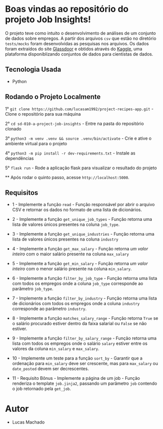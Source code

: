 # Boas vindas ao repositório do projeto Job Insights!

O projeto teve como intuito o desenvolvimento de análises de um conjunto de dados sobre empregos. A partir dos arquivos
`csv` que estão no diretório `tests/mocks` foram desenvolvidas as pesquisas nos arquivos. Os dados foram extraídos do site [Glassdoor](https://www.glassdoor.com.br/) e obtidos através do [Kaggle](https://www.kaggle.com/atharvap329/glassdoor-data-science-job-data), uma plataforma disponiblizando conjuntos de dados para cientistas de dados.

## Tecnologia Usada
 - Python

## Rodando o Projeto Localmente

1° `git clone https://github.com/lucasam1992/project-recipes-app.git` - Clone o repositório para sua máquina

2° `cd sd-010-a-project-job-insights` - Entre na pasta do repositório clonado

3° `python3 -m venv .venv && source .venv/bin/activate` - Crie e ative o ambiente virtual para o projeto

4° `python3 -m pip install -r dev-requirements.txt` - Instale as dependências

5° `flask run` - Rode a aplicação flask para visualizar o resultado do projeto

** Após rodar o quinto passo, acesse `http://localhost:5000`. 

## Requisitos

- 1 - Implemente a função `read` - Função responsável por abrir o arquivo CSV e retornar os dados no formato de uma lista de dicionários.

- 2 - Implemente a função `get_unique_job_types` - Função retorna uma lista de valores únicos presentes na coluna `job_type`.

- 3 - Implemente a função `get_unique_industries` - Função retorna uma lista de valores únicos presentes na coluna `industry`

- 4 - Implemente a função `get_max_salary` - Função retorna *um valor inteiro* com o maior salário presente na coluna `max_salary`

- 5 - Implemente a função `get_min_salary` - Função retorna *um valor inteiro* com o menor salário presente na coluna `min_salary`.

- 6 - Implemente a função `filter_by_job_type` - Função retorna uma lista com todos os empregos onde a coluna `job_type` corresponde ao parâmetro `job_type`.

- 7 - Implemente a função `filter_by_industry` - Função retorna uma lista de dicionários com todos os empregos onde a coluna `industry` corresponde ao parâmetro `industry`.

- 8 - Implemente a função `matches_salary_range` - Função retorna `True` se o salário procurado estiver dentro da faixa salarial ou `False` se não estiver.

- 9 - Implemente a função `filter_by_salary_range` - Função retorna uma lista com todos os empregos onde o salário `salary` estiver entre os valores da coluna `min_salary` e `max_salary`.

- 10 - Implemente um teste para a função `sort_by` - Garantir que a ordenação para `min_salary` deve ser crescente, mas para `max_salary` ou `date_posted` devem ser decrescentes. 

- 11 - Requisito Bônus - Implemente a página de um job - Função renderiza o template `job.jinja2`, passando um parâmetro `job` contendo o job retornado pela `get_job`.


# Autor
 - Lucas Machado

